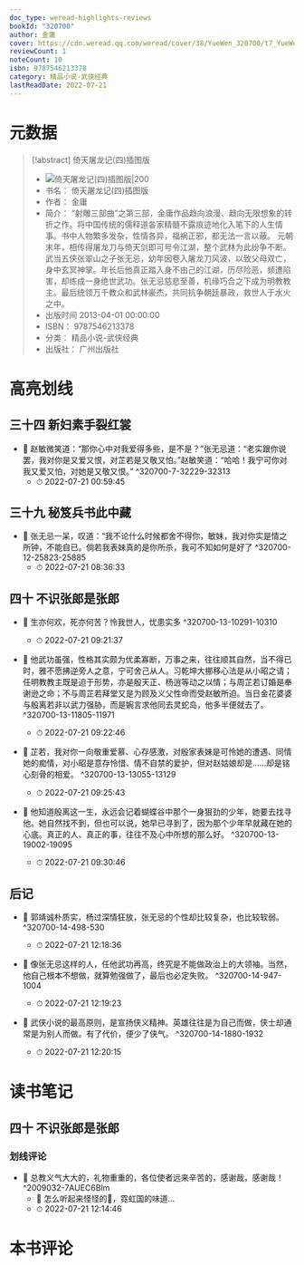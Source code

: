 ```yaml
---
doc_type: weread-highlights-reviews
bookId: "320700"
author: 金庸
cover: https://cdn.weread.qq.com/weread/cover/38/YueWen_320700/t7_YueWen_320700.jpg
reviewCount: 1
noteCount: 10
isbn: 9787546213378
category: 精品小说-武侠经典
lastReadDate: 2022-07-21
---
```

# 元数据
> [!abstract] 倚天屠龙记(四)插图版
> - ![ 倚天屠龙记(四)插图版|200](https://cdn.weread.qq.com/weread/cover/38/YueWen_320700/t7_YueWen_320700.jpg)
> - 书名： 倚天屠龙记(四)插图版
> - 作者： 金庸
> - 简介： “射雕三部曲”之第三部，金庸作品趋向浪漫、趋向无限想象的转折之作。将中国传统的儒释道各家精髓不露痕迹地化入笔下的人生情事。书中人物繁多发杂，性情各异，福祸正邪，都无法一言以蔽。
元朝末年，相传得屠龙刀与倚天剑即可号令江湖，整个武林为此纷争不断。武当五侠张翠山之子张无忌，幼年因卷入屠龙刀风波，以致父母双亡，身中玄冥神掌。年长后他真正踏入身不由己的江湖，历尽险恶，频遭陷害，却练成一身绝世武功。张无忌慈悲至善，机缘巧合之下成为明教教主。最后统领万千教众和武林豪杰，共同抗争朝廷暴政，救世人于水火之中。
> - 出版时间 2013-04-01 00:00:00
> - ISBN： 9787546213378
> - 分类： 精品小说-武侠经典
> - 出版社： 广州出版社

# 高亮划线

## 三十四 新妇素手裂红裳


- 📌 赵敏微笑道：“那你心中对我爱得多些，是不是？”张无忌道：“老实跟你说罢，我对你是又爱又恨，对芷若是又敬又怕。”赵敏笑道：“哈哈！我宁可你对我又爱又怕，对她是又敬又恨。” ^320700-7-32229-32313
    - ⏱ 2022-07-21 00:59:45 
## 三十九 秘笈兵书此中藏


- 📌 张无忌一呆，叹道：“我不论什么时候都舍不得你，敏妹，我对你实是情之所钟，不能自已。倘若我表妹真的是你所杀，我可不知如何是好了 ^320700-12-25823-25885
    - ⏱ 2022-07-21 08:36:33 
## 四十 不识张郎是张郎


- 📌 生亦何欢，死亦何苦？怜我世人，忧患实多 ^320700-13-10291-10310
    - ⏱ 2022-07-21 09:21:37 

- 📌 他武功虽强，性格其实颇为优柔寡断，万事之来，往往顺其自然，当不得已时，雅不愿拂逆旁人之意，宁可舍己从人。习乾坤大挪移心法是从小昭之请；任明教教主既是迫于形势，亦是殷天正、杨逍等动之以情；与周芷若订婚是奉谢逊之命；不与周芷若拜堂又是为顾及义父性命而受赵敏所迫。当日金花婆婆与殷离若非以武力强胁，而是婉言求他同去灵蛇岛，他多半便就去了。 ^320700-13-11805-11971
    - ⏱ 2022-07-21 09:22:46 

- 📌 芷若，我对你一向敬重爱慕、心存感激，对殷家表妹是可怜她的遭遇、同情她的痴情，对小昭是意存怜惜、情不自禁的爱护，但对赵姑娘却是……却是铭心刻骨的相爱。 ^320700-13-13055-13129
    - ⏱ 2022-07-21 09:25:43 

- 📌 他知道殷离这一生，永远会记着蝴蝶谷中那个一身狠劲的少年，她要去找寻他。她自然找不到，但也可以说，她早已寻到了，因为那个少年早就藏在她的心底。真正的人、真正的事，往往不及心中所想的那么好。 ^320700-13-19002-19095
    - ⏱ 2022-07-21 09:30:46 
 
## 后记


- 📌 郭靖诚朴质实，杨过深情狂放，张无忌的个性却比较复杂，也比较软弱。 ^320700-14-498-530
    - ⏱ 2022-07-21 12:18:36 

- 📌 像张无忌这样的人，任他武功再高，终究是不能做政治上的大领袖。当然，他自己根本不想做，就算勉强做了，最后也必定失败。 ^320700-14-947-1004
    - ⏱ 2022-07-21 12:19:23 

- 📌 武侠小说的最高原则，是宣扬侠义精神。英雄往往是为自己而做，侠士却通常是为别人而做。有了代价，便少了侠气。 ^320700-14-1880-1932
    - ⏱ 2022-07-21 12:20:15 
# 读书笔记

## 四十 不识张郎是张郎

### 划线评论
- 📌 总教义气大大的，礼物重重的，各位使者远来辛苦的，感谢哉，感谢哉！  ^2009032-7AUEC6Blm
    - 💭 怎么听起来怪怪的🤨，霓虹国的味道…
    - ⏱ 2022-07-21 12:14:46
   
# 本书评论
